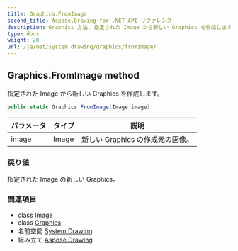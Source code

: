 ```yaml
---
title: Graphics.FromImage
second_title: Aspose.Drawing for .NET API リファレンス
description: Graphics 方法. 指定された Image から新しい Graphics を作成します
type: docs
weight: 20
url: /ja/net/system.drawing/graphics/fromimage/
---
```

## Graphics.FromImage method

指定された Image から新しい Graphics を作成します。

```csharp
public static Graphics FromImage(Image image)
```

| パラメータ | タイプ | 説明 |
| --- | --- | --- |
| image | Image | 新しい Graphics の作成元の画像。 |

### 戻り値

指定された Image の新しい Graphics。

### 関連項目

* class [Image](../../image/)
* class [Graphics](../)
* 名前空間 [System.Drawing](../../graphics/)
* 組み立て [Aspose.Drawing](../../../)


